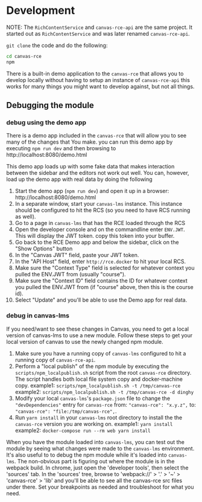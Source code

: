 # Development

NOTE: The `RichContentService` and `canvas-rce-api` are the same project. It
started out as `RichContentService` and was later renamed `canvas-rce-api`.

`git clone` the code and do the following:
```bash
cd canvas-rce
npm
```

There is a built-in demo application to the `canvas-rce` that allows you to
develop locally without having to setup an instance of `canvas-rce-api`
this works for many things you might want to develop against, but not all
things.

## Debugging the module

### debug using the demo app

There is a demo app included in the `canvas-rce` that will allow you to see
many of the changes that You make. you can run this demo app by executing
`npm run dev` and then browsing to http://localhost:8080/demo.html

This demo app loads up with some fake data that makes interaction between
the sidebar and the editors not work out well. You can, however, load up the
demo app with real data by doing the following

1. Start the demo app (`npm run dev`) and open it up in a browser:
   http://localhost:8080/demo.html
2. In a separate window, start your `canvas-lms` instance. This instance should
   be configured to hit the RCS (so you need to have RCS running as well).
3. Go to a page in `canvas-lms` that has the RCE loaded through the RCS
4. Open the developer console and on the commandline enter `ENV.JWT`. This will
   display the JWT token. copy this token into your buffer.
5. Go back to the RCE Demo app and below the sidebar, click on the
   "Show Options" button
6. In the "Canvas JWT" field, paste your JWT token.
7. In the "API Host" field, enter `http://rce.docker` to hit your local RCS.
8. Make sure the "Context Type" field is selected for whatever context you
   pulled the ENV.JWT from (usually "course").
9. Make sure the "Context ID" field contains the ID for whatever context you
   pulled the ENV.JWT from (if "course" above, then this is the course id).
10. Select "Update" and you'll be able to use the Demo app for real data.

### debug in canvas-lms

If you need/want to see these changes in Canvas, you need to get a
local version of canvas-lms to use a new module. Follow these steps to get your
local version of canvas to use the newly changed npm module.

1. Make sure you have a running copy of `canvas-lms` configured to hit a
   running copy of `canvas-rce-api`.
2. Perform a "local publish" of the npm module by executing the
   `scripts/npm_localpublish.sh` script from the root `canvas-rce` directory.
   The script handles both local file system copy and docker-machine copy.
   example1: `scripts/npm_localpublish.sh -t /tmp/canvas-rce`
   example2: `scripts/npm_localpublish.sh -t /tmp/canvas-rce -d dinghy`
3. Modify your local `canvas-lms`'s `package.json` file to change the
   `"devDependencies"` entry for `canvas-rce` from: `"canvas-rce": "x.y.z",` to:
   `"canvas-rce": "file:/tmp/canvas-rce",`.
4. Run `yarn install` in your `canvas-lms` root directory to install the
   the `canvas-rce` version you are working on.
   example1: `yarn install`
   example2: `docker-compose run --rm web yarn install`

When you have the module loaded into `canvas-lms`, you can test out the module
by seeing what changes were made to the `canvas-lms` environment. It's also
useful to to debug the npm module while it's loaded into `canvas-lms`. The
non-obvious part is figuring out where the module is in the webpack build. In
chrome, just open the 'developer tools', then select the 'sources' tab. In the
'sources' tree, browse to 'webpack://' > '.' > '~' > 'canvas-rce' > 'lib' and
you'll be able to see all the canvas-rce src files under there. Set your
breakpoints as needed and troubleshoot for what you need.